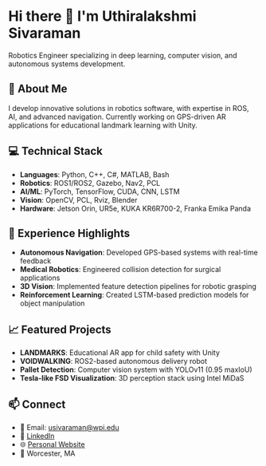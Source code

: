 # Hi there 👋 I'm Uthiralakshmi Sivaraman

Robotics Engineer specializing in deep learning, computer vision, and autonomous systems development.

## 🤖 About Me

I develop innovative solutions in robotics software, with expertise in ROS, AI, and advanced navigation. Currently working on GPS-driven AR applications for educational landmark learning with Unity.

## 💻 Technical Stack

- **Languages**: Python, C++, C#, MATLAB, Bash
- **Robotics**: ROS1/ROS2, Gazebo, Nav2, PCL
- **AI/ML**: PyTorch, TensorFlow, CUDA, CNN, LSTM
- **Vision**: OpenCV, PCL, Rviz, Blender
- **Hardware**: Jetson Orin, UR5e, KUKA KR6R700-2, Franka Emika Panda

## 🚀 Experience Highlights

- **Autonomous Navigation**: Developed GPS-based systems with real-time feedback
- **Medical Robotics**: Engineered collision detection for surgical applications
- **3D Vision**: Implemented feature detection pipelines for robotic grasping
- **Reinforcement Learning**: Created LSTM-based prediction models for object manipulation

## 📈 Featured Projects

- **LANDMARKS**: Educational AR app for child safety with Unity
- **VOIDWALKING**: ROS2-based autonomous delivery robot
- **Pallet Detection**: Computer vision system with YOLOv11 (0.95 maxIoU)
- **Tesla-like FSD Visualization**: 3D perception stack using Intel MiDaS

## 📫 Connect

- 📧 Email: usivaraman@wpi.edu
- 💼 [LinkedIn](https://linkedin.com/in/uthiralakshmis)
- 🌐 [Personal Website](https://uthiras.github.io)
- 📍 Worcester, MA
